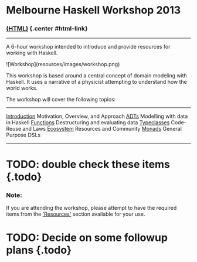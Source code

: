 Melbourne Haskell Workshop 2013
===============================

<!-- Trickery to conditionally display the alternate format link -->

### [(HTML)](http://sordina.github.io/haskell_workshop/) {.center #html-link}

<script type="text/javascript">
	document.getElementById('html-link').remove()
	document.write("<h3 class='center'><a href='workshop.pdf'>(PDF)</a></h3>")
</script>

<hr>

A 6-hour workshop intended to introduce and provide resources for working with Haskell.

<!-- http://upload.wikimedia.org/wikipedia/commons/0/0c/Potter's_workshop_VA.jpg -->
<div class="center"> ![Workshop](resources/images/workshop.png) </div>

This workshop is based around a central concept of domain modeling with Haskell.
It uses a narrative of a physicist attempting to understand how the world works.

The workshop will cover the following topics:

-----------------------------   ----------------------------------
[Introduction](#introduction)   Motivation, Overview, and Approach
[ADTs](#adts)                   Modelling with data in Haskell
[Functions](#functions)         Destructuring and evaluating data
[Typeclasses](#typeclasses)     Code-Reuse and Laws
[Ecosystem](#ecosystem)         Resources and Community
[Monads](#monads)               General Purpose DSLs
-----------------------------   ----------------------------------

# TODO: double check these items {.todo}

### Note:

If you are attending the workshop, please attempt to have the required items
from the ['Resources'](#resources) section available for your use.


# TODO: Decide on some followup plans {.todo}

